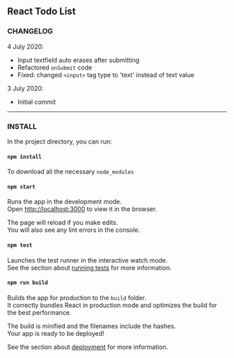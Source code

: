 ## React Todo List  

### CHANGELOG

4 July 2020:
- Input textfield auto erases after submitting
- Refactored ```onSubmit``` code
- Fixed: changed ```<input>``` tag type to 'text' instead of text value
  
3 July 2020:  
- Initial commit

----------


### INSTALL

In the project directory, you can run:

#### `npm install`
To download all the necessary ```node_modules```

#### `npm start`

Runs the app in the development mode.<br />
Open [http://localhost:3000](http://localhost:3000) to view it in the browser.

The page will reload if you make edits.<br />
You will also see any lint errors in the console.

#### `npm test`

Launches the test runner in the interactive watch mode.<br />
See the section about [running tests](https://facebook.github.io/create-react-app/docs/running-tests) for more information.

#### `npm run build`

Builds the app for production to the `build` folder.<br />
It correctly bundles React in production mode and optimizes the build for the best performance.

The build is minified and the filenames include the hashes.<br />
Your app is ready to be deployed!

See the section about [deployment](https://facebook.github.io/create-react-app/docs/deployment) for more information.

